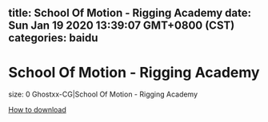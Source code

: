
title: School Of Motion - Rigging Academy
date: Sun Jan 19 2020 13:39:07 GMT+0800 (CST)    
categories: baidu
---

# School Of Motion - Rigging Academy
size: 0
 Ghostxx-CG|School Of Motion - Rigging Academy
 

[How to download](https://bpcam.bemobtrk.com/go/2ceec3aa-1ca2-46d6-b9ff-aaa5c184517c?jno=5043)